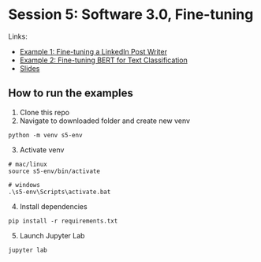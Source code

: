 # Session 5: Software 3.0, Fine-tuning

Links:
- [Example 1: Fine-tuning a LinkedIn Post Writer](https://github.com/ShawhinT/AI-Builders-Bootcamp-3/blob/main/session-5/example_1-linkedin_post_writer.ipynb)
- [Example 2: Fine-tuning BERT for Text Classification](https://github.com/ShawhinT/AI-Builders-Bootcamp-3/blob/main/session-5/example_2-finetune_bert_classifier.ipynb)
- [Slides](https://github.com/ShawhinT/AI-Builders-Bootcamp-3/blob/main/session-5/slides.pdf)

## How to run the examples

1. Clone this repo
2. Navigate to downloaded folder and create new venv
```
python -m venv s5-env
```
3. Activate venv
```
# mac/linux
source s5-env/bin/activate

# windows
.\s5-env\Scripts\activate.bat
```
4. Install dependencies
```
pip install -r requirements.txt
```
5. Launch Jupyter Lab
```
jupyter lab
```
